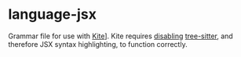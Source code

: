 # language-jsx
Grammar file for use with [Kite](https://kite.com/)]. Kite requires [disabling](https://help.kite.com/article/80-why-do-i-need-to-turn-off-tree-sitter) [tree-sitter](https://tree-sitter.github.io/tree-sitter/), and therefore JSX syntax highlighting, to function correctly.
